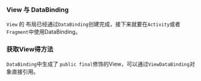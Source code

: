### View 与 DataBinding
`View` 的 布局已经通过`DataBinding`创建完成，接下来就要在`Activity`或者`Fragment`中使用DataBinding。

### 获取View得方法
`DataBinding`中生成了 `public final`修饰的View，可以通过`ViewDataBinding`对象直接引用。